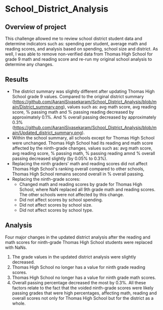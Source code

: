 # School_District_Analysis

## Overview of project
This challenge allowed me to review school district student data and determine indicators such as: spending per student, average math and reading scores, and analysis based on spending, school size and district. As well, I was able to remove non-verified data from Thomas High School for grade 9 math and reading score and re-run my original school analysis to determine any changes.

## Results
- The district summary was slightly different after updating Thomas High School grade 9 values. Compared to the original district summary (https://github.com/AaraniSivasekaram/School_District_Analysis/blob/main/District_summary.png), values such as: avg math score, avg reading score, % passing math and % passing reading decreased by approximately 0.1%. And % overall passing decreased by approximately 0.3% (https://github.com/AaraniSivasekaram/School_District_Analysis/blob/main/Updated_district_summary.png). 
- Within the school summary, all schools except for Thomas High School were unchanged. Thomas High School had its reading and math score affected by the ninth-grade changes, values such as: avg math score, avg reading score, % passing math, % passing reading amnd % overall passing decreased slightly (by 0.05% to 0.3%). 
- Replacing the ninth graders' math and reading scores did not affect Thomas High School's ranking overall compared to other schools, Thomas High School remains second overall in % overall passing.
- Replacing the ninth-grade scores:
  - Changed math and reading scores by grade for Thomas High School, where NaN replaced all 9th grade math and reading scores. The other schools were not affected by this change.
  - Did not affect scores by school spending.
  - Did not affect scores by school size. 
  - Did not affect scores by school type.

## Analysis
Four major changes in the updated district analysis after the reading and math scores for ninth-grade Thomas High School students were replaced with NaNs. 
1. The grade values in the updated district analysis were slightly decreased. 
2. Thomas High School no longer has a value for ninth grade reading scores.
3. Thomas High School no longer has a value for ninth grade math scores. 
4. Overall passing percentage decreased the most by 0.3%.
All these factors relate to the fact that the voided ninth-grade scores were likely passing grades that were high percentages, affecting math, reading and overall scores not only for Thomas High School but for the district as a whole.
